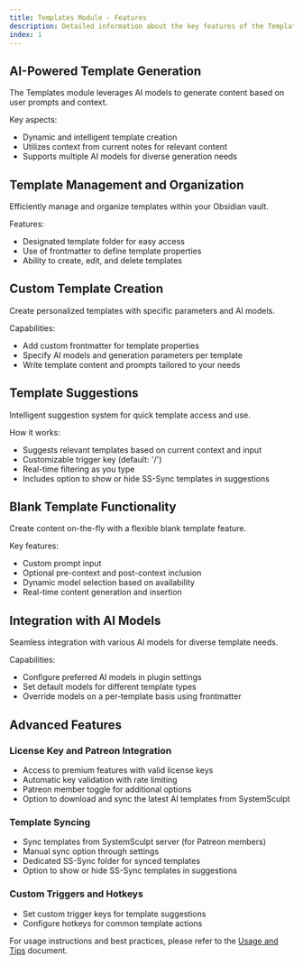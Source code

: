 ```yaml
---
title: Templates Module - Features
description: Detailed information about the key features of the Templates Module in SystemSculpt AI.
index: 1
---
```


## AI-Powered Template Generation

The Templates module leverages AI models to generate content based on user prompts and context.

Key aspects:

- Dynamic and intelligent template creation
- Utilizes context from current notes for relevant content
- Supports multiple AI models for diverse generation needs

## Template Management and Organization

Efficiently manage and organize templates within your Obsidian vault.

Features:

- Designated template folder for easy access
- Use of frontmatter to define template properties
- Ability to create, edit, and delete templates

## Custom Template Creation

Create personalized templates with specific parameters and AI models.

Capabilities:

- Add custom frontmatter for template properties
- Specify AI models and generation parameters per template
- Write template content and prompts tailored to your needs

## Template Suggestions

Intelligent suggestion system for quick template access and use.

How it works:

- Suggests relevant templates based on current context and input
- Customizable trigger key (default: '/')
- Real-time filtering as you type
- Includes option to show or hide SS-Sync templates in suggestions

## Blank Template Functionality

Create content on-the-fly with a flexible blank template feature.

Key features:

- Custom prompt input
- Optional pre-context and post-context inclusion
- Dynamic model selection based on availability
- Real-time content generation and insertion

## Integration with AI Models

Seamless integration with various AI models for diverse template needs.

Capabilities:

- Configure preferred AI models in plugin settings
- Set default models for different template types
- Override models on a per-template basis using frontmatter

## Advanced Features

### License Key and Patreon Integration

- Access to premium features with valid license keys
- Automatic key validation with rate limiting
- Patreon member toggle for additional options
- Option to download and sync the latest AI templates from SystemSculpt

### Template Syncing

- Sync templates from SystemSculpt server (for Patreon members)
- Manual sync option through settings
- Dedicated SS-Sync folder for synced templates
- Option to show or hide SS-Sync templates in suggestions

### Custom Triggers and Hotkeys

- Set custom trigger keys for template suggestions
- Configure hotkeys for common template actions

For usage instructions and best practices, please refer to the [Usage and Tips](templates-usage) document.
